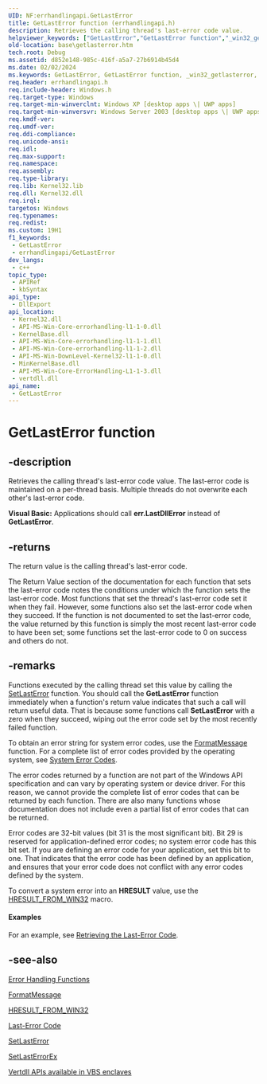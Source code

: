 ```yaml
---
UID: NF:errhandlingapi.GetLastError
title: GetLastError function (errhandlingapi.h)
description: Retrieves the calling thread's last-error code value.
helpviewer_keywords: ["GetLastError","GetLastError function","_win32_getlasterror","base.getlasterror","errhandlingapi/GetLastError"]
old-location: base\getlasterror.htm
tech.root: Debug
ms.assetid: d852e148-985c-416f-a5a7-27b6914b45d4
ms.date: 02/02/2024
ms.keywords: GetLastError, GetLastError function, _win32_getlasterror, base.getlasterror, errhandlingapi/GetLastError
req.header: errhandlingapi.h
req.include-header: Windows.h
req.target-type: Windows
req.target-min-winverclnt: Windows XP [desktop apps \| UWP apps]
req.target-min-winversvr: Windows Server 2003 [desktop apps \| UWP apps]
req.kmdf-ver: 
req.umdf-ver: 
req.ddi-compliance: 
req.unicode-ansi: 
req.idl: 
req.max-support: 
req.namespace: 
req.assembly: 
req.type-library: 
req.lib: Kernel32.lib
req.dll: Kernel32.dll
req.irql: 
targetos: Windows
req.typenames: 
req.redist: 
ms.custom: 19H1
f1_keywords:
 - GetLastError
 - errhandlingapi/GetLastError
dev_langs:
 - c++
topic_type:
 - APIRef
 - kbSyntax
api_type:
 - DllExport
api_location:
 - Kernel32.dll
 - API-MS-Win-Core-errorhandling-l1-1-0.dll
 - KernelBase.dll
 - API-MS-Win-Core-errorhandling-l1-1-1.dll
 - API-MS-Win-Core-errorhandling-l1-1-2.dll
 - API-MS-Win-DownLevel-Kernel32-l1-1-0.dll
 - MinKernelBase.dll
 - API-MS-Win-Core-ErrorHandling-L1-1-3.dll
 - vertdll.dll
api_name:
 - GetLastError
---
```


# GetLastError function

## -description

Retrieves the calling thread's last-error code value. The last-error code is maintained on a per-thread basis. Multiple threads do not overwrite each other's last-error code.

<b>Visual Basic:</b> Applications should call <b>err.LastDllError</b> instead of <b>GetLastError</b>.

## -returns

The return value is the calling thread's last-error code.

The Return Value section of the documentation for each function that sets the last-error code notes the conditions under which the function sets the last-error code. Most functions that set the thread's last-error code set it when they fail. However, some functions also set the last-error code when they succeed. If the function is not documented to set the last-error code, the value returned by this function is simply the most recent last-error code to have been set; some functions set the last-error code to 0 on success and others do not.

## -remarks

Functions executed by the calling thread set this value by calling the [SetLastError](nf-errhandlingapi-setlasterror.md) function. You should call the <b>GetLastError</b> function immediately when a function's return value indicates that such a call will return useful data. That is because some functions call <b>SetLastError</b> with a zero when they succeed, wiping out the error code set by the most recently failed function.

To obtain an error string for system error codes, use the [FormatMessage](../winbase/nf-winbase-formatmessage.md) function. For a complete list of error codes provided by the operating system, see <a href="/windows/desktop/Debug/system-error-codes">System Error Codes</a>.

The error codes returned by a function are not part of the Windows API specification and can vary by operating system or device driver. For this reason, we cannot provide the complete list of error codes that can be returned by each function. There are also many functions whose documentation does not include even a partial list of error codes that can be returned.

Error codes are 32-bit values (bit 31 is the most significant bit). Bit 29 is reserved for application-defined error codes; no system error code has this bit set. If you are defining an error code for your application, set this bit to one. That indicates that the error code has been defined by an application, and ensures that your error code does not conflict with any error codes defined by the system.

To convert a system error into an <b>HRESULT</b> value, use the <a href="/windows/win32/api/winerror/nf-winerror-hresult_from_win32">HRESULT_FROM_WIN32</a> macro.

#### Examples

For an example, see <a href="/windows/win32/Debug/retrieving-the-last-error-code">Retrieving the Last-Error Code</a>.

## -see-also

[Error Handling Functions](/windows/win32/Debug/error-handling-functions)

[FormatMessage](../winbase/nf-winbase-formatmessage.md)

[HRESULT_FROM_WIN32](../winerror/nf-winerror-hresult_from_win32.md)

[Last-Error Code](/windows/win32/Debug/last-error-code)

[SetLastError](nf-errhandlingapi-setlasterror.md)

[SetLastErrorEx](../winuser/nf-winuser-setlasterrorex.md)

[Vertdll APIs available in VBS enclaves](/windows/win32/trusted-execution/enclaves-available-in-vertdll)
